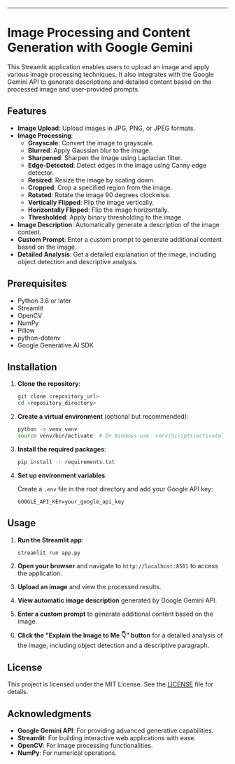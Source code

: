 
---

# Image Processing and Content Generation with Google Gemini

This Streamlit application enables users to upload an image and apply various image processing techniques. It also integrates with the Google Gemini API to generate descriptions and detailed content based on the processed image and user-provided prompts.

## Features

- **Image Upload**: Upload images in JPG, PNG, or JPEG formats.
- **Image Processing**:
  - **Grayscale**: Convert the image to grayscale.
  - **Blurred**: Apply Gaussian blur to the image.
  - **Sharpened**: Sharpen the image using Laplacian filter.
  - **Edge-Detected**: Detect edges in the image using Canny edge detector.
  - **Resized**: Resize the image by scaling down.
  - **Cropped**: Crop a specified region from the image.
  - **Rotated**: Rotate the image 90 degrees clockwise.
  - **Vertically Flipped**: Flip the image vertically.
  - **Horizontally Flipped**: Flip the image horizontally.
  - **Thresholded**: Apply binary thresholding to the image.
- **Image Description**: Automatically generate a description of the image content.
- **Custom Prompt**: Enter a custom prompt to generate additional content based on the image.
- **Detailed Analysis**: Get a detailed explanation of the image, including object detection and descriptive analysis.

## Prerequisites

- Python 3.6 or later
- Streamlit
- OpenCV
- NumPy
- Pillow
- python-dotenv
- Google Generative AI SDK

## Installation

1. **Clone the repository**:

    ```bash
    git clone <repository_url>
    cd <repository_directory>
    ```

2. **Create a virtual environment** (optional but recommended):

    ```bash
    python -m venv venv
    source venv/bin/activate  # On Windows use `venv\Scripts\activate`
    ```

3. **Install the required packages**:

    ```bash
    pip install -r requirements.txt
    ```

4. **Set up environment variables**:

    Create a `.env` file in the root directory and add your Google API key:

    ```
    GOOGLE_API_KEY=your_google_api_key
    ```

## Usage

1. **Run the Streamlit app**:

    ```bash
    streamlit run app.py
    ```

2. **Open your browser** and navigate to `http://localhost:8501` to access the application.

3. **Upload an image** and view the processed results.

4. **View automatic image description** generated by Google Gemini API.

5. **Enter a custom prompt** to generate additional content based on the image.

6. **Click the "Explain the Image to Me 👇" button** for a detailed analysis of the image, including object detection and a descriptive paragraph.

## License

This project is licensed under the MIT License. See the [LICENSE](LICENSE) file for details.

## Acknowledgments

- **Google Gemini API**: For providing advanced generative capabilities.
- **Streamlit**: For building interactive web applications with ease.
- **OpenCV**: For image processing functionalities.
- **NumPy**: For numerical operations.

